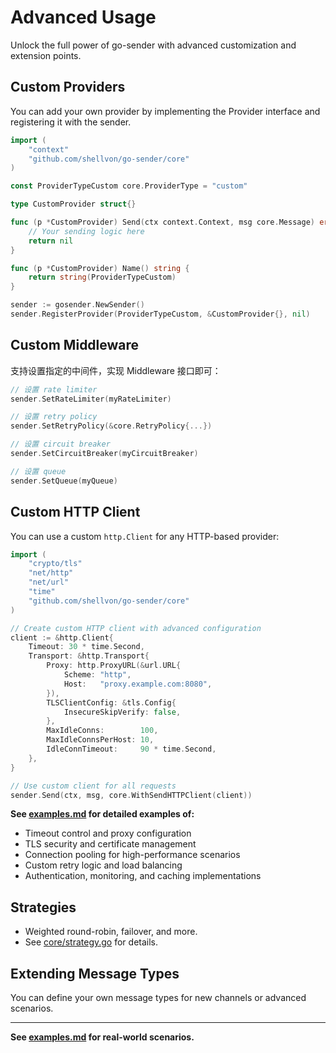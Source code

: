 # Advanced Usage

Unlock the full power of go-sender with advanced customization and extension points.

## Custom Providers

You can add your own provider by implementing the Provider interface and registering it with the sender.

```go
import (
    "context"
    "github.com/shellvon/go-sender/core"
)

const ProviderTypeCustom core.ProviderType = "custom"

type CustomProvider struct{}

func (p *CustomProvider) Send(ctx context.Context, msg core.Message) error {
    // Your sending logic here
    return nil
}

func (p *CustomProvider) Name() string {
    return string(ProviderTypeCustom)
}

sender := gosender.NewSender()
sender.RegisterProvider(ProviderTypeCustom, &CustomProvider{}, nil)
```

## Custom Middleware

支持设置指定的中间件，实现 Middleware 接口即可：

```go
// 设置 rate limiter
sender.SetRateLimiter(myRateLimiter)

// 设置 retry policy
sender.SetRetryPolicy(&core.RetryPolicy{...})

// 设置 circuit breaker
sender.SetCircuitBreaker(myCircuitBreaker)

// 设置 queue
sender.SetQueue(myQueue)
```

## Custom HTTP Client

You can use a custom `http.Client` for any HTTP-based provider:

```go
import (
    "crypto/tls"
    "net/http"
    "net/url"
    "time"
    "github.com/shellvon/go-sender/core"
)

// Create custom HTTP client with advanced configuration
client := &http.Client{
    Timeout: 30 * time.Second,
    Transport: &http.Transport{
        Proxy: http.ProxyURL(&url.URL{
            Scheme: "http",
            Host:   "proxy.example.com:8080",
        }),
        TLSClientConfig: &tls.Config{
            InsecureSkipVerify: false,
        },
        MaxIdleConns:        100,
        MaxIdleConnsPerHost: 10,
        IdleConnTimeout:     90 * time.Second,
    },
}

// Use custom client for all requests
sender.Send(ctx, msg, core.WithSendHTTPClient(client))
```

**See [examples.md](./examples.md) for detailed examples of:**

- Timeout control and proxy configuration
- TLS security and certificate management
- Connection pooling for high-performance scenarios
- Custom retry logic and load balancing
- Authentication, monitoring, and caching implementations

## Strategies

- Weighted round-robin, failover, and more.
- See [core/strategy.go](../core/strategy.go) for details.

## Extending Message Types

You can define your own message types for new channels or advanced scenarios.

---

**See [examples.md](./examples.md) for real-world scenarios.**

